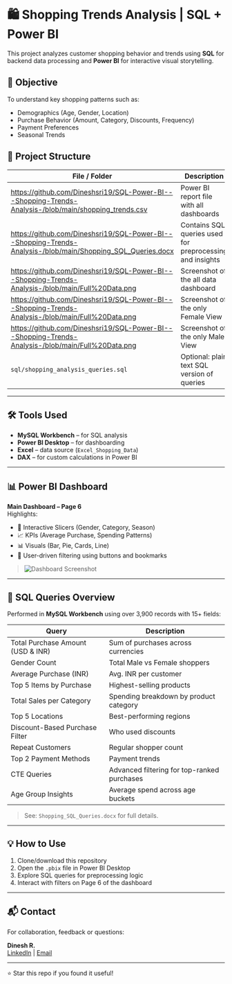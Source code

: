 
# 🛍️ Shopping Trends Analysis | SQL + Power BI

This project analyzes customer shopping behavior and trends using **SQL** for backend data processing and **Power BI** for interactive visual storytelling.

## 🎯 Objective

To understand key shopping patterns such as:
- Demographics (Age, Gender, Location)
- Purchase Behavior (Amount, Category, Discounts, Frequency)
- Payment Preferences
- Seasonal Trends

## 📂 Project Structure

| File / Folder | Description |
|---------------|-------------|
| https://github.com/Dineshsri19/SQL-Power-BI---Shopping-Trends-Analysis-/blob/main/shopping_trends.csv | Power BI report file with all dashboards |
| https://github.com/Dineshsri19/SQL-Power-BI---Shopping-Trends-Analysis-/blob/main/Shopping_SQL_Queries.docx | Contains SQL queries used for preprocessing and insights |
| https://github.com/Dineshsri19/SQL-Power-BI---Shopping-Trends-Analysis-/blob/main/Full%20Data.png | Screenshot of the all data dashboard  |
| https://github.com/Dineshsri19/SQL-Power-BI---Shopping-Trends-Analysis-/blob/main/Full%20Data.png | Screenshot of the only Female View |
| https://github.com/Dineshsri19/SQL-Power-BI---Shopping-Trends-Analysis-/blob/main/Full%20Data.png | Screenshot of the only Male View |
| `sql/shopping_analysis_queries.sql` | Optional: plain text SQL version of queries |

---

## 🛠️ Tools Used

- **MySQL Workbench** – for SQL analysis
- **Power BI Desktop** – for dashboarding
- **Excel** – data source (`Excel_Shopping_Data`)
- **DAX** – for custom calculations in Power BI

---

## 📊 Power BI Dashboard

**Main Dashboard – Page 6**  
Highlights:
- 📌 Interactive Slicers (Gender, Category, Season)
- 📈 KPIs (Average Purchase, Spending Patterns)
- 📊 Visuals (Bar, Pie, Cards, Line)
- 🧠 User-driven filtering using buttons and bookmarks

> ![Dashboard Screenshot](assets/dashboard_page6.png)

---

## 🧾 SQL Queries Overview

Performed in **MySQL Workbench** using over 3,900 records with 15+ fields:

| Query | Description |
|-------|-------------|
| Total Purchase Amount (USD & INR) | Sum of purchases across currencies |
| Gender Count | Total Male vs Female shoppers |
| Average Purchase (INR) | Avg. INR per customer |
| Top 5 Items by Purchase | Highest-selling products |
| Total Sales per Category | Spending breakdown by product category |
| Top 5 Locations | Best-performing regions |
| Discount-Based Purchase Filter | Who used discounts |
| Repeat Customers | Regular shopper count |
| Top 2 Payment Methods | Payment trends |
| CTE Queries | Advanced filtering for top-ranked purchases |
| Age Group Insights | Average spend across age buckets |

> See: `Shopping_SQL_Queries.docx` for full details.

---

## 💡 How to Use

1. Clone/download this repository
2. Open the `.pbix` file in Power BI Desktop
3. Explore SQL queries for preprocessing logic
4. Interact with filters on Page 6 of the dashboard

---

## 📬 Contact

For collaboration, feedback or questions:

**Dinesh R.**  
[LinkedIn](#) | [Email](#)

---

⭐ Star this repo if you found it useful!

